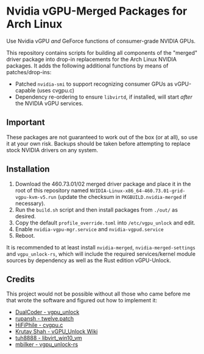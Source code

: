 # Nvidia vGPU-Merged Packages for Arch Linux
Use Nvidia vGPU _and_ GeForce functions of consumer-grade NVIDIA GPUs.

This repository contains scripts for building all components of the "merged" driver package into drop-in replacements for the Arch Linux NVIDIA packages. It adds the following additional functions by means of patches/drop-ins:
 - Patched `nvidia-smi` to support recognizing consumer GPUs as vGPU-capable (uses cvgpu.c)
 - Dependency re-ordering to ensure `libvirtd`, if installed, will start _after_ the NVIDIA vGPU services.

## Important
These packages are not guaranteed to work out of the box (or at all), so use it at your own risk. Backups should be taken before attempting to replace stock NVIDIA drivers on any system.

## Installation
1. Download the 460.73.01/02 merged driver package and place it in the root of this repository named `NVIDIA-Linux-x86_64-460.73.01-grid-vgpu-kvm-v5.run` (update the checksum in `PKGBUILD.nvidia-merged` if necessary).
2. Run the `build.sh` script and then install packages from `./out/` as desired.
3. Copy the default `profile_override.toml` into `/etc/vgpu_unlock` and edit.
4. Enable `nvidia-vgpu-mgr.service` and `nvidia-vgpud.service`
4. Reboot.

It is recommended to at least install `nvidia-merged`, `nvidia-merged-settings` and `vgpu_unlock-rs`, which will include the required services/kernel module sources by dependency as well as the Rust edition vGPU-Unlock.

## Credits
This project would not be possible without all those who came before me that wrote the software and figured out how to implement it:
 - [DualCoder - vgpu_unlock](https://github.com/DualCoder/vgpu_unlock)
 - [rupansh - twelve.patch](https://github.com/rupansh/vgpu_unlock_5.12)
 - [HiFiPhile - cvgpu.c](https://gist.github.com/HiFiPhile/b3267ce1e93f15642ce3943db6e60776/)
 - [Krutav Shah - vGPU_Unlock Wiki](https://docs.google.com/document/d/1pzrWJ9h-zANCtyqRgS7Vzla0Y8Ea2-5z2HEi4X75d2Q)
 - [tuh8888 - libvirt_win10_vm](https://github.com/tuh8888/libvirt_win10_vm)
 - [mbilker - vgpu_unlock-rs](https://github.com/mbilker/vgpu_unlock-rs)
